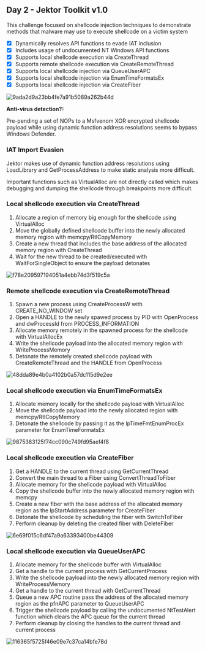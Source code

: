 ## Day 2 - Jektor Toolkit v1.0

This challenge focused on shellcode injection techniques to demonstrate methods that malware may use to execute shellcode on a victim system

- [x] Dynamically resolves API functions to evade IAT inclusion
- [x] Includes usage of undocumented NT Windows API functions
- [x] Supports local shellcode execution via CreateThread
- [x] Supports remote shellcode execution via CreateRemoteThread
- [x] Supports local shellcode injection via QueueUserAPC
- [x] Supports local shellcode injection via EnumTimeFormatsEx
- [x] Supports local shellcode injection via CreateFiber

![9ada2d9a23bb4fe7a91b5089a262b44d](https://user-images.githubusercontent.com/70239991/124507514-71a30a80-ddbd-11eb-8c54-5755c596e8ed.png)

**Anti-virus detection?:**

Pre-pending a set of NOPs to a Msfvenom XOR encrypted shellcode payload while using dynamic function address resolutions seems to bypass Windows Defender.

### IAT Import Evasion

Jektor makes use of dynamic function address resolutions using LoadLibrary and GetProcessAddress to make static analysis more difficult.

Important functions such as VirtualAlloc are not directly called which makes debugging and dumping the shellcode through breakpoints more difficult.

### Local shellcode execution via CreateThread

1.  Allocate a region of memory big enough for the shellcode using VirtualAlloc
2.  Move the globally defined shellcode buffer into the newly allocated memory region with memcpy/RtlCopyMemory
3.  Create a new thread that includes the base address of the allocated memory region with CreateThread
4.  Wait for the new thread to be created/executed with WaitForSingleObject to ensure the payload detonates

![f78e209597194051a4ebb74d3f519c5a](https://user-images.githubusercontent.com/70239991/124507531-7a93dc00-ddbd-11eb-8e07-350720a94f3f.png)

### Remote shellcode execution via CreateRemoteThread

1.  Spawn a new process using CreateProcessW with CREATE\_NO\_WINDOW set
2.  Open a HANDLE to the newly spawed process by PID with OpenProcess and dwProcessId from PROCESS_INFORMATION
3.  Allocate memory remotely in the spawned process for the shellcode with VirtualAllocEx
4.  Write the shellcode payload into the allocated memory region with WriteProcessMemory
5.  Detonate the remotely created shellcode payload with CreateRemoteThread and the HANDLE from OpenProcess

![48dda89e4b0a4102b0a57dc115d9e2ee](https://user-images.githubusercontent.com/70239991/124507544-8089bd00-ddbd-11eb-8ddc-5f117dd1159a.png)

### Local shellcode execution via EnumTimeFormatsEx

1.  Allocate memory locally for the shellcode payload with VirtualAlloc
2.  Move the shellcode payload into the newly allocated region with memcpy/RtlCopyMemory
3.  Detonate the shellcode by passing it as the lpTimeFmtEnumProcEx parameter for EnumTimeFormatsEx

![9875383125f74cc090c749fd95aef4f8](https://user-images.githubusercontent.com/70239991/124507573-913a3300-ddbd-11eb-8bcc-e95f861e1607.png)

### Local shellcode execution via CreateFiber

1. Get a HANDLE to the current thread using GetCurrentThread
2. Convert the main thread to a Fiber using ConvertThreadToFiber
3. Allocate memory for the shellcode payload with VirtualAlloc
4. Copy the shellcode buffer into the newly allocated memory region with memcpy
5. Create a new fiber with the base address of the allocated memory region as the lpStartAddress parameter for CreateFiber
6. Detonate the shellcode by scheduling the fiber with SwitchToFiber
7. Perform cleanup by deleting the created fiber with DeleteFiber

![6e69f015c6df47a9a63393400be44309](https://user-images.githubusercontent.com/70239991/124507585-9bf4c800-ddbd-11eb-8a06-2c48da041a17.png)

### Local shellcode execution via QueueUserAPC

1. Allocate memory for the shellcode buffer with VirtualAlloc
2. Get a handle to the current process with GetCurrentProcess
3. Write the shellcode payload into the newly allocated memory region with WriteProcessMemory
4. Get a handle to the current thread with GetCurrentThread
5. Queue a new APC routine pass the address of the allocated memory region as the pfnAPC parameter to QueueUserAPC 
6. Trigger the shellcode payload by calling the undocumented NtTestAlert function which clears the APC queue for the current thread
7. Perform cleanup by closing the handles to the current thread and current process

![116365f5725f46e09e7c37ca14bfe78d](https://user-images.githubusercontent.com/70239991/124507598-a1521280-ddbd-11eb-95d1-ea3867e77f41.png)
